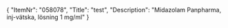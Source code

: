 {
  "ItemNr": "058078",
  "Title": "test",
  "Description": "Midazolam Panpharma, inj-vätska, lösning 1 mg/ml"
}
